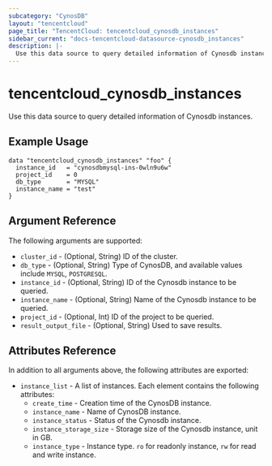 ```yaml
---
subcategory: "CynosDB"
layout: "tencentcloud"
page_title: "TencentCloud: tencentcloud_cynosdb_instances"
sidebar_current: "docs-tencentcloud-datasource-cynosdb_instances"
description: |-
  Use this data source to query detailed information of Cynosdb instances.
---
```


# tencentcloud_cynosdb_instances

Use this data source to query detailed information of Cynosdb instances.

## Example Usage

```hcl
data "tencentcloud_cynosdb_instances" "foo" {
  instance_id   = "cynosdbmysql-ins-0wln9u6w"
  project_id    = 0
  db_type       = "MYSQL"
  instance_name = "test"
}
```

## Argument Reference

The following arguments are supported:

* `cluster_id` - (Optional, String) ID of the cluster.
* `db_type` - (Optional, String) Type of CynosDB, and available values include `MYSQL`, `POSTGRESQL`.
* `instance_id` - (Optional, String) ID of the Cynosdb instance to be queried.
* `instance_name` - (Optional, String) Name of the Cynosdb instance to be queried.
* `project_id` - (Optional, Int) ID of the project to be queried.
* `result_output_file` - (Optional, String) Used to save results.

## Attributes Reference

In addition to all arguments above, the following attributes are exported:

* `instance_list` - A list of instances. Each element contains the following attributes:
  * `create_time` - Creation time of the CynosDB instance.
  * `instance_name` - Name of CynosDB instance.
  * `instance_status` - Status of the Cynosdb instance.
  * `instance_storage_size` - Storage size of the Cynosdb instance, unit in GB.
  * `instance_type` - Instance type. `ro` for readonly instance, `rw` for read and write instance.


